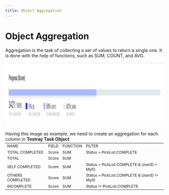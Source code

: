 ```yaml
---
title: Object Aggregation
---
```


# Object Aggregation

Aggregation is the task of collecting a set of values to return a single one. It is done with the help of functions, such as SUM, COUNT, and AVG.

<img class="flex justify-center" width="700" height="200" src="assets/task-progressbar.png" />

Having this image as example, we need to create an aggregation for each column in **Testray Task Object**

<div m="-t-5" class="aggregation-table">

|                   |       |     |     |
| ---               | ---   | --- | --- |
| NAME              | FIELD | FUNCTION  | FILTER 
| TOTAL COMPLETED   | Score | SUM       | Status = PickList.COMPLETE
| TOTAL             | Score | SUM       | 
| SELF COMPLETED    | Score | SUM       | Status = PickList.COMPLETE & UserID = MyID
| OTHERS COMPLETED  | Score | SUM       | Status = PickList.COMPLETE & UserID != MyID
| INCOMPLETE        | Score | SUM       | Status != PickList.COMPLETE

</div>

<style>
    .aggregation-table {
        margin-top: -10px;
        font-size: 12px;
    }
</style>

